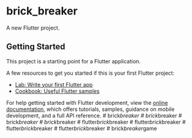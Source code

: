 # brick_breaker

A new Flutter project.

## Getting Started

This project is a starting point for a Flutter application.

A few resources to get you started if this is your first Flutter project:

- [Lab: Write your first Flutter app](https://docs.flutter.dev/get-started/codelab)
- [Cookbook: Useful Flutter samples](https://docs.flutter.dev/cookbook)

For help getting started with Flutter development, view the
[online documentation](https://docs.flutter.dev/), which offers tutorials,
samples, guidance on mobile development, and a full API reference.
#   b r i c k _ b r e a k e r  
 #   b r i c k _ b r e a k e r  
 #   b r i c k _ b r e a k e r  
 #   b r i c k _ b r e a k e r  
 #   f l u t t e r _ b r i c k _ b r e a k e r  
 #   f l u t t e r _ b r i c k _ b r e a k e r  
 #   f l u t t e r _ b r i c k _ b r e a k e r  
 #   f l u t t e r _ b r i c k _ b r e a k e r  
 #   b r i c k _ b r e a k e r _ g a m e  
 
